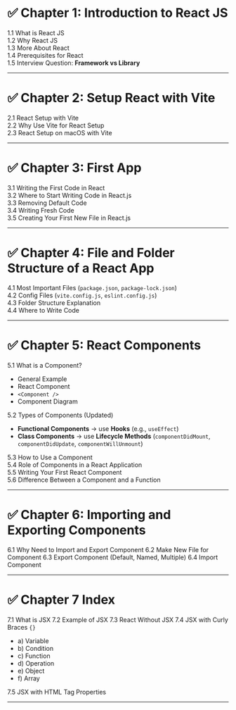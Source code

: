 # ✅ Chapter 1: Introduction to React JS

1.1 What is React JS  
1.2 Why React JS  
1.3 More About React  
1.4 Prerequisites for React  
1.5 Interview Question: **Framework vs Library**

---

# ✅ Chapter 2: Setup React with Vite

2.1 React Setup with Vite  
2.2 Why Use Vite for React Setup  
2.3 React Setup on macOS with Vite  

---

# ✅ Chapter 3: First App

3.1 Writing the First Code in React  
3.2 Where to Start Writing Code in React.js  
3.3 Removing Default Code  
3.4 Writing Fresh Code  
3.5 Creating Your First New File in React.js  

---

# ✅ Chapter 4: File and Folder Structure of a React App

4.1 Most Important Files (`package.json`, `package-lock.json`)  
4.2 Config Files (`vite.config.js`, `eslint.config.js`)  
4.3 Folder Structure Explanation  
4.4 Where to Write Code  

---

# ✅ Chapter 5: React Components

5.1 What is a Component?  
   - General Example  
   - React Component  
   - `<Component />`  
   - Component Diagram  

5.2 Types of Components (Updated)  
   - **Functional Components** → use **Hooks** (e.g., `useEffect`)  
   - **Class Components** → use **Lifecycle Methods** (`componentDidMount`, `componentDidUpdate`, `componentWillUnmount`)  

5.3 How to Use a Component  
5.4 Role of Components in a React Application  
5.5 Writing Your First React Component  
5.6 Difference Between a Component and a Function  

---

# ✅ Chapter 6: Importing and Exporting Components

6.1 Why Need to Import and Export Component
6.2 Make New File for Component
6.3 Export Component (Default, Named, Multiple)
6.4 Import Component

---

# ✅ Chapter 7 Index

7.1 What is JSX
7.2 Example of JSX
7.3 React Without JSX
7.4 JSX with Curly Braces `{}`
- a) Variable
- b) Condition
- c) Function
- d) Operation
- e) Object
- f) Array

7.5 JSX with HTML Tag Properties

---